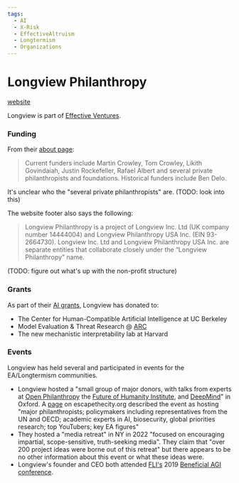 ```yaml
---
tags:
  - AI
  - X-Risk
  - EffectiveAltruism
  - Longtermism
  - Organizations
---
```

# Longview Philanthropy

[website](https://www.longview.org/)

Longview is part of [Effective Ventures](CEA.md).

### Funding
From their [about page]():

>Current funders include Martin Crowley, Tom Crowley, Likith Govindaiah, Justin Rockefeller, Rafael Albert and several private philanthropists and foundations. Historical funders include Ben Delo.

It's unclear who the "several private philanthropists" are. (TODO: look into this)

The website footer also says the following:
> Longview Philanthropy is a project of Longview Inc. Ltd (UK company number 14444004) and Longview Philanthropy USA Inc. (EIN 93-2664730). Longview Inc. Ltd and Longview Philanthropy USA Inc. are separate entities that collaborate closely under the “Longview Philanthropy” name.

(TODO: figure out what's up with the non-profit structure)
### Grants

As part of their [AI grants](https://www.longview.org/artificial-intelligence/), Longview has donated to:
- The Center for Human-Compatible Artificial Intelligence at UC Berkeley 
- Model Evaluation & Threat Research @ [ARC](ARC.md)
- The new mechanistic interpretability lab at Harvard

### Events

Longview has held several and participated in events for the EA/Longtermism communities. 

- Longview hosted a "small group of major donors, with talks from experts at [Open Philanthropy](Open%20Philanthropy.md) the [Future of Humanity Institute](FHI.md), and [DeepMind](DeepMind.md)" in Oxford. A [page](https://www.escapethecity.org/opportunity/head-of-events-at-longview-philanthropy) on escapethecity.org described the event as hosting "major philanthropists; policymakers including representatives from the UN and OECD; academic experts in AI, biosecurity, global priorities research; top YouTubers; key EA figures"
- They hosted a "media retreat" in NY in 2022 "focused on encouraging impartial, scope-sensitive, truth-seeking media".  They claim that "over 200 project ideas were borne out of this retreat" but there appears to be no other information about this event or what these ideas were.
- Longview's founder and CEO both attended [FLI's](FLI.md)  2019 [Beneficial AGI conference](https://futureoflife.org/event/beneficial-agi-2019/).
